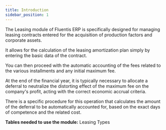 ```yaml
---
title: Introduction
sidebar_position: 1
---
```


The Leasing module of Fluentis ERP is specifically designed for managing leasing contracts entered for the acquisition of production factors and corporate assets.

It allows for the calculation of the leasing amortization plan simply by entering the basic data of the contract.

You can then proceed with the automatic accounting of the fees related to the various installments and any initial maximum fee.

At the end of the financial year, it is typically necessary to allocate a deferral to neutralize the distorting effect of the maximum fee on the company's profit, acting with the correct economic accrual criteria.

There is a specific procedure for this operation that calculates the amount of the deferral to be automatically accounted for, based on the exact days of competence and the related cost.

**Tables needed to use the module:** Leasing Types 